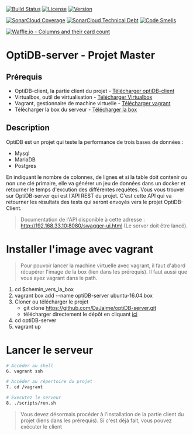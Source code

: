 [![Build Status](https://img.shields.io/travis/DaJaime/optiDB-server/master.svg?style=flat-square)](https://travis-ci.com/DaJaime/optiDB-server)
[![License](https://img.shields.io/github/license/DaJaime/optiDB-server.svg?style=flat-square)](LICENSE)
[![Version](https://img.shields.io/github/tag/DaJaime/optiDB-server.svg?label=version&style=flat-square)](build.gradle)

[![SonarCloud Coverage](https://sonarcloud.io/api/project_badges/measure?project=optidb.server%3Aoptidb-server&metric=coverage)](https://sonarcloud.io/dashboard?id=optidb.server%3Aoptidb-server)
[![SonarCloud Technical Debt](https://sonarcloud.io/api/project_badges/measure?project=optidb.server%3Aoptidb-server&metric=sqale_index)](https://sonarcloud.io/dashboard?id=optidb.server%3Aoptidb-server)
[![Code Smells](https://sonarcloud.io/api/project_badges/measure?project=optidb.server%3Aoptidb-server&metric=code_smells)](https://sonarcloud.io/dashboard?id=optidb.server%3Aoptidb-server)

[![Waffle.io - Columns and their card count](https://badge.waffle.io/DaJaime/optiDB-server.svg?columns=all)](https://waffle.io/DaJaime/optiDB-server)


# OptiDB-server - Projet Master

## Prérequis
* OptiDB-client, la partie client du projet - [Télécharger optiDB-client](https://github.com/ChaudhryHaseeb/optiDB-client)
* Virtualbox, outil de virtualisation - [Télécharger Virtualbox](https://www.virtualbox.org/wiki/Downloads)
* Vagrant, gestionnaire de machine virtuelle - [Télécharger vagrant](https://www.vagrantup.com/downloads.html)
* Télécharger la box du serveur - [Télécharger la box](https://github.com/jose-lpa/packer-ubuntu_lts/releases/download/v3.1/ubuntu-16.04.box)

## Description
OptiDB est un projet qui teste la performance de trois bases de données : 
* Mysql 
* MariaDB
* Postgres  

En indiquant le nombre de colonnes, de lignes et si la table doit contenir ou non une clé primaire, elle va générer un jeu de données dans un docker et retourner le temps d'excution des différentes requêtes.
Vous vous trouver sur OptiDB-server qui est l'API REST du projet. C'est cette API qui va retourner les résultats des tests qui seront envoyés vers le projet OptiDB-Client.

> Documentation de l'API disponible à cette adresse : http://192.168.33.10:8080/swagger-ui.html (Le server doit être lancé).

# Installer l'image avec vagrant

> Pour pouvoir lancer la machine virtuelle avec vagrant, il faut d'abord récupérer l'image de la box (lien dans les prérequis). 
Il faut aussi que vous ayez vagrant dans le path.

1. cd $chemin_vers_la_box
2. vagrant box add --name optiDB-server ubuntu-16.04.box
3. Cloner ou télécharger le projet
    - git clone https://github.com/DaJaime/optiDB-server.git 
    - télécharger directement le dépôt en cliquant [ici](https://github.com/DaJaime/optiDB-server/archive/master.zip)
4. cd optiDB-server
5. vagrant up

# Lancer le serveur

```bash
# Accéder au shell
6. vagrant ssh

# Accéder au répertoire du projet
7. cd /vagrant

# Executez le serveur
8. ./scripts/run.sh
```

> Vous devez désormais procéder à l'installation de la partie client du projet (liens dans les prérequis).
> Si c'est déjà fait, vous pouvez exécuter le client













